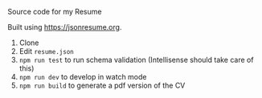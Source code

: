 Source code for my Resume

Built using https://jsonresume.org.

1. Clone
2. Edit `resume.json`
3. `npm run test` to run schema validation (Intellisense should take care of this)
4. `npm run dev` to develop in watch mode
5. `npm run build` to generate a pdf version of the CV
